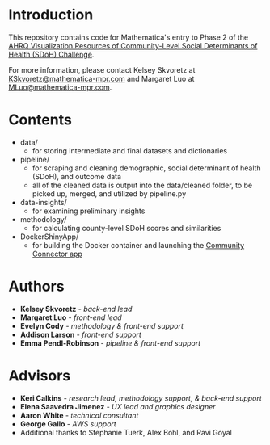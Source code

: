 # Introduction 
This repository contains code for Mathematica's entry to Phase 2 of the [AHRQ Visualization Resources of Community-Level Social Determinants of Health (SDoH) Challenge](https://www.ahrq.gov/sdoh-challenge/index.html).  

For more information, please contact Kelsey Skvoretz at KSkvoretz@mathematica-mpr.com and Margaret Luo at MLuo@mathematica-mpr.com.

# Contents
* data/
  * for storing intermediate and final datasets and dictionaries
* pipeline/
  * for scraping and cleaning demographic, social determinant of health (SDoH), and outcome data
  * all of the cleaned data is output into the data/cleaned folder, to be picked up, merged, and utilized by pipeline.py
* data-insights/
  * for examining preliminary insights
* methodology/
  * for calculating county-level SDoH scores and similarities
* DockerShinyApp/
  * for building the Docker container and launching the [Community Connector app](http://communityconnector.mathematica.org)

# Authors
* **Kelsey Skvoretz** - *back-end lead*
* **Margaret Luo** - *front-end lead*
* **Evelyn Cody** - *methodology & front-end support*
* **Addison Larson** - *front-end support*
* **Emma Pendl-Robinson** - *pipeline & front-end support*

# Advisors
* **Keri Calkins** - *research lead, methodology support, & back-end support*
* **Elena Saavedra Jimenez** - *UX lead and graphics designer*
* **Aaron White** - *technical consultant*
* **George Gallo** - *AWS support*
* Additional thanks to Stephanie Tuerk, Alex Bohl, and Ravi Goyal
